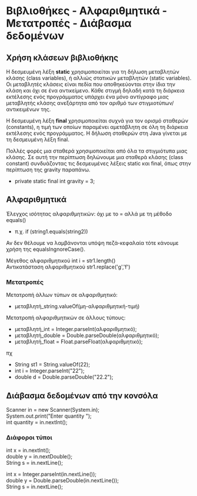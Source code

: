 # Βιβλιοθήκες - Αλφαριθμητικά - Μετατροπές - Διάβασμα δεδομένων

## Χρήση κλάσεων βιβλιοθήκης

Η δεσμευμένη λέξη **static** χρησιμοποιείται για τη δήλωση μεταβλητών κλάσης (class variables), ή αλλιώς στατικών μεταβλητών (static variables). Οι μεταβλητές κλάσεις είναι πεδία που αποθηκεύονται στην ίδια την κλάση και όχι σε ένα αντικείμενο. Κάθε στιγμή δηλαδή κατά τη διάρκεια εκτέλεσης ενός προγράμματος υπάρχει ένα μόνο αντίγραφο μιας μεταβλητής κλάσης ανεξάρτητα από τον αριθμό των στιγμιοτύπων/αντικειμένων της.

Η δεσμευμένη λέξη **final** χρησιμοποιείται συχνά για τον ορισμό σταθερών (constants), η τιμή των οποίων παραμένει αμετάβλητη σε όλη τη διάρκεια εκτέλεσης ενός προγράμματος. Η δήλωση σταθερών στη Java γίνεται με τη δεσμευμένη λέξη final.

Πολλές φορές μια σταθερά χρησιμοποιείται από όλα τα στιγμιότυπα μιας κλάσης. Σε αυτή την περίπτωση δηλώνουμε μια σταθερά κλάσης (class constant) συνδυάζοντας τις δεσμευμένες λέξεις static και final, όπως στην περίπτωση της gravity παραπάνω.

- private static final int gravity = 3;

## Αλφαριθμητικά

Έλεγχος ισότητας αλφαριθμητικών: όχι με το = αλλά με τη μέθοδο equals()

- π.χ. if (string1.equals(string2))

Αν δεν θέλουμε να λαμβάνονται υπόψη πεζά-κεφαλαία τότε κάνουμε χρήση της equalsIngnoreCase().

Μέγεθος αλφαριθμητικού int i = str1.length()   
Αντικατάσταση αλφαριθμητικού str1.replace('g','f')

### Μετατροπές

Μετατροπή άλλων τύπων σε αλφαριθμητικό:   
- μεταβλητή_string.valueOf(μη-αλφαριθμητική-τιμή)

Μετατροπή αλφαριθμητικών σε άλλους τύπους:   
- μεταβλητή_int = Integer.parseInt(αλφαριθμητικό);   
- μεταβλητή_double = Double.parseDouble(αλφαριθμητικό);   
- μεταβλητή_float = Float.parseFloat(αλφαριθμητικό);   

πχ
- String st1 = String.valueOf(22);   
- int i = Integer.parseInt("22");   
- double d = Double.parseDouble("22.2");   

## Διάβασμα δεδομένων από την κονσόλα

Scanner in = new Scanner(System.in);    
System.out.print("Enter quantity ");    
int quantity = in.nextInt();    

### Διάφοροι τύποι

int x = in.nextInt();   
double y = in.nextDouble();   
String s = in.nextLine();   

int x = Integer.parseInt(in.nextLine());   
double y = Double.parseDouble(in.nextLine());   
String s = in.nextLine();   
